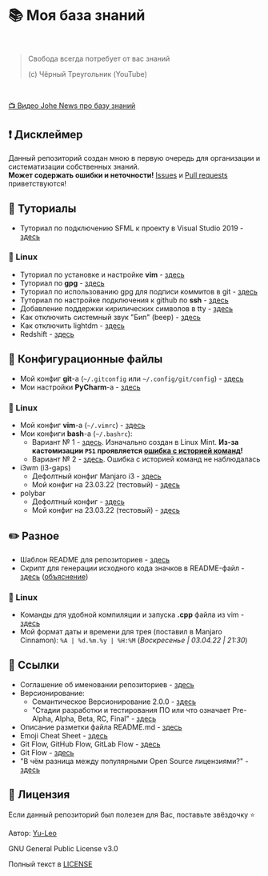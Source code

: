 # :books: Моя база знаний

<br>

> Свобода всегда потребует от вас знаний
> 
> (c) Чёрный Треугольник (YouTube)
> 
<br>

[:tv: Видео Johe News про базу знаний](https://youtu.be/9hruCcHC4FY)

## :heavy_exclamation_mark: Дисклеймер
Данный репозиторий создан мною в первую очередь для организации и систематизации собственных знаний.
<br>
**Может содержать ошибки и неточности!** [Issues](https://github.com/Yu-Leo/knowledge-base/issues) и [Pull requests](https://github.com/Yu-Leo/knowledge-base/pulls) приветствуются!

## :page_with_curl: Туториалы
* Туториал по подключению SFML к проекту в Visual Studio 2019 - [здесь](./SFML-VisualStudio2019/README.md)

### :penguin: Linux
* Туториал по установке и настройке **vim** - [здесь](./vim-config/README.md)
* Туториал по **gpg** - [здесь](./about-gpg/README.md)
* Туториал по использованию gpg для подписи коммитов в git - [здесь](./about-gpg/verifying_commits.md)
* Туториал по настройке подключения к github по **ssh** - [здесь](./about-ssh/README.md)
* Добавление поддержки кирилических символов в tty - [здесь](./linux-features/cyrillic-in-tty.md)
* Как отключить системный звук "Бип" (beep) - [здесь](./linux-features/beep.md)
* Как отключить lightdm - [здесь](./linux-features/lightdm.md)
* Redshift - [здесь](./linux-features/redshift.md)


## :wrench: Конфигурационные файлы
* Мой конфиг **git**-a (`~/.gitconfig` или `~/.config/git/config`) - [здесь](./git-config/.gitconfig)
* Мои настройки **PyCharm**-a - [здесь](./pycharm-config/README.md)

### :penguin: Linux
* Мой конфиг **vim**-a (`~/.vimrc`) - [здесь](./vim-config/.vimrc)
* Мои конфиги **bash**-a (`~/.bashrc`):
  * Вариант № 1 - [здесь](./bash-config/1.bashrc). Изначально создан в Linux Mint. **Из-за кастомизации `PS1` проявляется [ошибка с историей команд](https://www.linux.org.ru/forum/desktop/16257831)!**
  * Вариант № 2 - [здесь](./bash-config/2.bashrc). Ошибка с историей команд не наблюдалась
* i3wm (i3-gaps)
  * Дефолтный конфиг Manjaro i3 - [здесь](./i3-config/default_manjaro_i3_config)
  * Мой конфиг на 23.03.22 (тестовый) - [здесь](./i3-config/my_i3_config)
* polybar
  * Дефолтный конфиг - [здесь](./polybar-config/default_config)
  * Мой конфиг на 23.03.22 (тестовый) - [здесь](./polybar-config/my_config)

## :pencil2: Разное

* Шаблон README для репозиториев - [здесь](./readme-template/README.md)
* Скрипт для генерации исходного кода значков в README-файл - [здесь](./readme-template/badges_generator.py) ([объяснение](./readme-template/badges_generator.md))

### :penguin: Linux
* Команды для удобной компиляции и запуска **.cpp** файла из vim - [здесь](./vim-config/run_cpp.md)
* Мой формат даты и времени для трея (поставил в Manjaro Cinnamon): `%A | %d.%m.%y | %H:%M` (_Воскресенье | 03.04.22 | 21:30_)

## :link: Ссылки
* Соглашение об именовании репозиториев - [здесь](https://gist.github.com/maestrow/9b97fa931d5995fe0cbfc65d13020bb0)
* Версионирование:
  * Cемантическое Версионирование 2.0.0 - [здесь](https://semver.org/lang/ru/)
  * "Стадии разработки и тестирования ПО или что означает Pre-Alpha, Alpha, Beta, RC, Final" - [здесь](https://monobit.ru/stadii-razrabotki-i-testirovaniya-po-ili-chto-oznachaet-pre-alpha-alpha-beta-rc-final.html)
* Описание разметки файла README.md - [здесь](https://github.com/GnuriaN/format-README)
* Emoji Cheat Sheet - [здесь](https://www.webfx.com/tools/emoji-cheat-sheet/)
* Git Flow, GitHub Flow, GitLab Flow - [здесь](https://ru.stackoverflow.com/questions/623355/%D0%9F%D1%80%D0%B0%D0%B2%D0%B8%D0%BB%D1%8C%D0%BD%D0%BE%D0%B5-%D0%B8%D0%BC%D0%B5%D0%BD%D0%BE%D0%B2%D0%B0%D0%BD%D0%B8%D0%B5-%D0%B2%D0%B5%D1%82%D0%BE%D0%BA) 
* Git Flow - [здесь](https://habr.com/ru/post/106912/)
* "В чём разница между популярными Open Source лицензиями?" - [здесь](https://tproger.ru/articles/whats-difference-between-licenses/)


## :open_hands: Лицензия

Если данный репозиторий был полезен для Вас, поставьте звёздочку ⭐️

Автор: [Yu-Leo](https://github.com/Yu-Leo)

GNU General Public License v3.0

Полный текст в [LICENSE](LICENSE)
